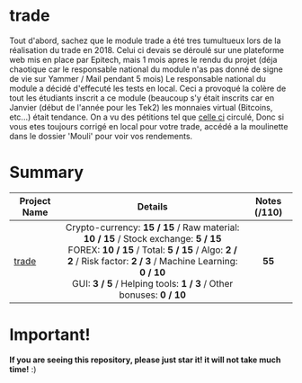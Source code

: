 # trade

Tout d'abord, sachez que le module trade a été tres tumultueux lors de la réalisation du trade en 2018.
Celui ci devais se déroulé sur une plateforme web mis en place par Epitech, mais 1 mois apres le rendu du projet
(déja chaotique car le responsable national du module n'as pas donné de signe de vie sur Yammer / Mail pendant 5 mois)
Le responsable national du module a décidé d'effecuté les tests en local.
Ceci a provoqué la colère de tout les étudiants inscrit a ce module (beaucoup s'y était inscrits car en Janvier
(début de l'année pour les Tek2) les monnaies virtual (Bitcoins, etc...) était tendance.
On a vu des pétitions tel que [celle ci](https://www.change.org/p/les-%C3%A9tudiants-d-epitech-report-du-projet-amputation-des-cr%C3%A9dits-un-stage-rest-full-pour-r-a) circulé, Donc si vous etes toujours corrigé en local pour votre trade, accédé a la moulinette dans le dossier 'Mouli' pour voir vos rendements.

# Summary

| Project Name    | Details                                                                                    | Notes (/110)  |
| --------------- |:------------------------------------------------------------------------------------------:| :-----------:|
| [trade](https://github.com/Paul-Marie/trade/blob/master/trade) | Crypto-currency: **15 / 15** / Raw material: **10 / 15** / Stock exchange: **5 / 15** </br> FOREX: **10 / 15** / Total: **5 / 15** / Algo: **2 / 2** / Risk factor: **2 / 3** / Machine Learning: **0 / 10** </br> GUI: **3 / 5** / Helping tools: **1 / 3** / Other bonuses: **0 / 10** | **55**    |

# Important!
**If you are seeing this repository, please just star it! it will not take much time!** :)
